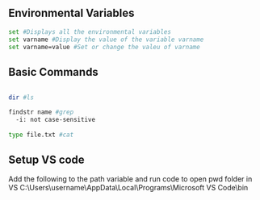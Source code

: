 ## Environmental Variables
```sh
set #Displays all the environmental variables
set varname #Display the value of the variable varname
set varname=value #Set or change the valeu of varname
```

## Basic Commands
```sh

dir #ls

findstr name #grep
  -i: not case-sensitive
  
type file.txt #cat
```

## Setup VS code 
Add the following to the path variable and run code to open pwd folder in VS
  C:\Users\username\AppData\Local\Programs\Microsoft VS Code\bin
